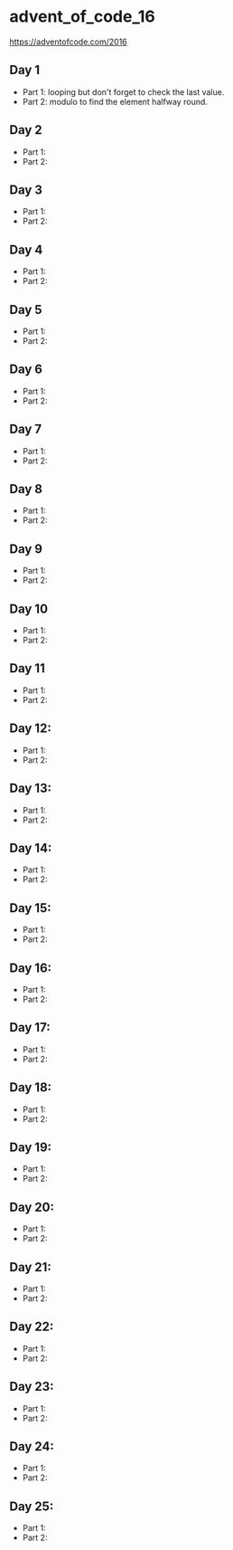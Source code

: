 # advent_of_code_16
https://adventofcode.com/2016

## Day 1
- Part 1: looping but don't forget to check the last value.
- Part 2: modulo to find the element halfway round.

## Day 2
- Part 1:
- Part 2:

## Day 3
- Part 1:
- Part 2:

## Day 4
- Part 1:
- Part 2:

## Day 5
- Part 1:
- Part 2:

## Day 6
- Part 1:
- Part 2:

## Day 7
- Part 1:
- Part 2:

## Day 8
- Part 1:
- Part 2:

## Day 9
- Part 1:
- Part 2:

## Day 10
- Part 1:
- Part 2:

## Day 11
- Part 1:
- Part 2:

## Day 12:
- Part 1:
- Part 2:

## Day 13:
- Part 1:
- Part 2:

## Day 14:
- Part 1:
- Part 2:

## Day 15:
- Part 1:
- Part 2:

## Day 16:
- Part 1:
- Part 2:

## Day 17:
- Part 1:
- Part 2:

## Day 18:
- Part 1:
- Part 2:

## Day 19:
- Part 1:
- Part 2:

## Day 20:
- Part 1:
- Part 2:

## Day 21:
- Part 1:
- Part 2:

## Day 22:
- Part 1:
- Part 2:

## Day 23:
- Part 1:
- Part 2:

## Day 24:
- Part 1:
- Part 2:

## Day 25:
- Part 1:
- Part 2:

